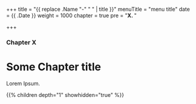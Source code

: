+++
title = "{{ replace .Name "-" " " | title }}"
menuTitle = "menu title"
date = {{ .Date }}
weight = 1000
chapter = true
pre = "<b>X. </b>"

+++

### Chapter X

# Some Chapter title

Lorem Ipsum.

{{% children depth="1" showhidden="true" %}}
